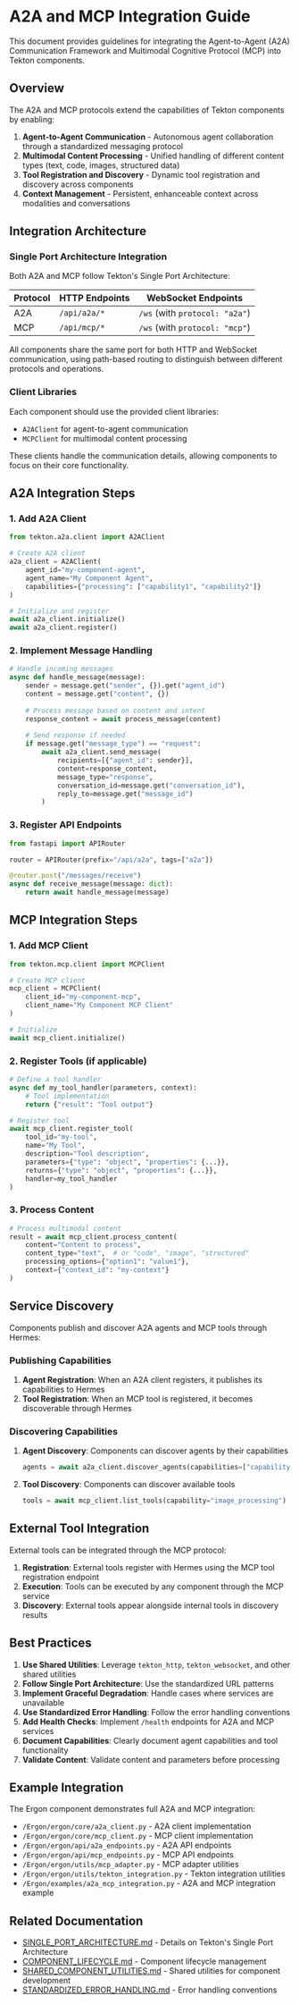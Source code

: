 # A2A and MCP Integration Guide

This document provides guidelines for integrating the Agent-to-Agent (A2A) Communication Framework and Multimodal Cognitive Protocol (MCP) into Tekton components.

## Overview

The A2A and MCP protocols extend the capabilities of Tekton components by enabling:

1. **Agent-to-Agent Communication** - Autonomous agent collaboration through a standardized messaging protocol
2. **Multimodal Content Processing** - Unified handling of different content types (text, code, images, structured data)
3. **Tool Registration and Discovery** - Dynamic tool registration and discovery across components
4. **Context Management** - Persistent, enhanceable context across modalities and conversations

## Integration Architecture

### Single Port Architecture Integration

Both A2A and MCP follow Tekton's Single Port Architecture:

| Protocol | HTTP Endpoints | WebSocket Endpoints |
|----------|---------------|---------------------|
| A2A | `/api/a2a/*` | `/ws` (with `protocol: "a2a"`) |
| MCP | `/api/mcp/*` | `/ws` (with `protocol: "mcp"`) |

All components share the same port for both HTTP and WebSocket communication, using path-based routing to distinguish between different protocols and operations.

### Client Libraries

Each component should use the provided client libraries:

- `A2AClient` for agent-to-agent communication
- `MCPClient` for multimodal content processing

These clients handle the communication details, allowing components to focus on their core functionality.

## A2A Integration Steps

### 1. Add A2A Client

```python
from tekton.a2a.client import A2AClient

# Create A2A client
a2a_client = A2AClient(
    agent_id="my-component-agent",
    agent_name="My Component Agent",
    capabilities={"processing": ["capability1", "capability2"]}
)

# Initialize and register
await a2a_client.initialize()
await a2a_client.register()
```

### 2. Implement Message Handling

```python
# Handle incoming messages
async def handle_message(message):
    sender = message.get("sender", {}).get("agent_id")
    content = message.get("content", {})
    
    # Process message based on content and intent
    response_content = await process_message(content)
    
    # Send response if needed
    if message.get("message_type") == "request":
        await a2a_client.send_message(
            recipients=[{"agent_id": sender}],
            content=response_content,
            message_type="response",
            conversation_id=message.get("conversation_id"),
            reply_to=message.get("message_id")
        )
```

### 3. Register API Endpoints

```python
from fastapi import APIRouter

router = APIRouter(prefix="/api/a2a", tags=["a2a"])

@router.post("/messages/receive")
async def receive_message(message: dict):
    return await handle_message(message)
```

## MCP Integration Steps

### 1. Add MCP Client

```python
from tekton.mcp.client import MCPClient

# Create MCP client
mcp_client = MCPClient(
    client_id="my-component-mcp",
    client_name="My Component MCP Client"
)

# Initialize
await mcp_client.initialize()
```

### 2. Register Tools (if applicable)

```python
# Define a tool handler
async def my_tool_handler(parameters, context):
    # Tool implementation
    return {"result": "Tool output"}

# Register tool
await mcp_client.register_tool(
    tool_id="my-tool",
    name="My Tool",
    description="Tool description",
    parameters={"type": "object", "properties": {...}},
    returns={"type": "object", "properties": {...}},
    handler=my_tool_handler
)
```

### 3. Process Content

```python
# Process multimodal content
result = await mcp_client.process_content(
    content="Content to process",
    content_type="text",  # or "code", "image", "structured"
    processing_options={"option1": "value1"},
    context={"context_id": "my-context"}
)
```

## Service Discovery

Components publish and discover A2A agents and MCP tools through Hermes:

### Publishing Capabilities

1. **Agent Registration**: When an A2A client registers, it publishes its capabilities to Hermes
2. **Tool Registration**: When an MCP tool is registered, it becomes discoverable through Hermes

### Discovering Capabilities

1. **Agent Discovery**: Components can discover agents by their capabilities
   ```python
   agents = await a2a_client.discover_agents(capabilities=["capability1", "capability2"])
   ```

2. **Tool Discovery**: Components can discover available tools
   ```python
   tools = await mcp_client.list_tools(capability="image_processing")
   ```

## External Tool Integration

External tools can be integrated through the MCP protocol:

1. **Registration**: External tools register with Hermes using the MCP tool registration endpoint
2. **Execution**: Tools can be executed by any component through the MCP service
3. **Discovery**: External tools appear alongside internal tools in discovery results

## Best Practices

1. **Use Shared Utilities**: Leverage `tekton_http`, `tekton_websocket`, and other shared utilities
2. **Follow Single Port Architecture**: Use the standardized URL patterns
3. **Implement Graceful Degradation**: Handle cases where services are unavailable
4. **Use Standardized Error Handling**: Follow the error handling conventions
5. **Add Health Checks**: Implement `/health` endpoints for A2A and MCP services
6. **Document Capabilities**: Clearly document agent capabilities and tool functionality
7. **Validate Content**: Validate content and parameters before processing

## Example Integration

The Ergon component demonstrates full A2A and MCP integration:

- `/Ergon/ergon/core/a2a_client.py` - A2A client implementation
- `/Ergon/ergon/core/mcp_client.py` - MCP client implementation
- `/Ergon/ergon/api/a2a_endpoints.py` - A2A API endpoints
- `/Ergon/ergon/api/mcp_endpoints.py` - MCP API endpoints
- `/Ergon/ergon/utils/mcp_adapter.py` - MCP adapter utilities
- `/Ergon/ergon/utils/tekton_integration.py` - Tekton integration utilities
- `/Ergon/examples/a2a_mcp_integration.py` - A2A and MCP integration example

## Related Documentation

- [SINGLE_PORT_ARCHITECTURE.md](./SINGLE_PORT_ARCHITECTURE.md) - Details on Tekton's Single Port Architecture
- [COMPONENT_LIFECYCLE.md](./COMPONENT_LIFECYCLE.md) - Component lifecycle management
- [SHARED_COMPONENT_UTILITIES.md](./SHARED_COMPONENT_UTILITIES.md) - Shared utilities for component development
- [STANDARDIZED_ERROR_HANDLING.md](./STANDARDIZED_ERROR_HANDLING.md) - Error handling conventions